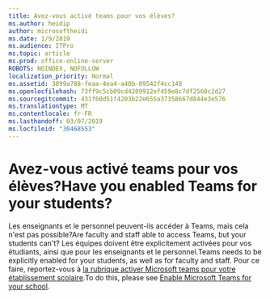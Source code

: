 ```yaml
---
title: Avez-vous activé teams pour vos élèves?
ms.author: heidip
author: microsoftheidi
ms.date: 1/9/2019
ms.audience: ITPro
ms.topic: article
ms.prod: office-online-server
ROBOTS: NOINDEX, NOFOLLOW
localization_priority: Normal
ms.assetid: 3899a788-feaa-4ea4-a40b-09542f4cc148
ms.openlocfilehash: 73ff9c5cb09cd4209912ef459e8c7df2560c2d27
ms.sourcegitcommit: 431f60d51f4203b22e655a37358667d844e3e576
ms.translationtype: MT
ms.contentlocale: fr-FR
ms.lasthandoff: 03/07/2019
ms.locfileid: "30468553"
---
```

# <a name="have-you-enabled-teams-for-your-students"></a><span data-ttu-id="c8c56-102">Avez-vous activé teams pour vos élèves?</span><span class="sxs-lookup"><span data-stu-id="c8c56-102">Have you enabled Teams for your students?</span></span>


<span data-ttu-id="c8c56-103">Les enseignants et le personnel peuvent-ils accéder à Teams, mais cela n'est pas possible?</span><span class="sxs-lookup"><span data-stu-id="c8c56-103">Are faculty and staff able to access Teams, but your students can't?</span></span> <span data-ttu-id="c8c56-104">Les équipes doivent être explicitement activées pour vos étudiants, ainsi que pour les enseignants et le personnel.</span><span class="sxs-lookup"><span data-stu-id="c8c56-104">Teams needs to be explicitly enabled for your students, as well as for faculty and staff.</span></span> <span data-ttu-id="c8c56-105">Pour ce faire, reportez-vous à [la rubrique activer Microsoft teams pour votre établissement scolaire](https://docs.microsoft.com/education/get-started/enable-microsoft-teams).</span><span class="sxs-lookup"><span data-stu-id="c8c56-105">To do this, please see [Enable Microsoft Teams for your school](https://docs.microsoft.com/education/get-started/enable-microsoft-teams).</span></span>
  

